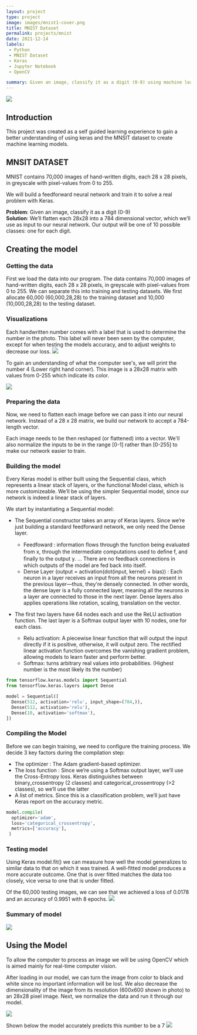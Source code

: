 ```yaml
---
layout: project
type: project
image: images/mnist1-cover.png
title: MNIST Dataset
permalink: projects/mnist
date: 2021-12-14
labels:
 - Python
 - MNIST Dataset
 - Keras
 - Jupyter Notebook
 - OpenCV

summary: Given an image, classify it as a digit (0-9) using machine learning and vision models 
---
```


<img class="ui large centered image" src="../images/mnistop.png">


## Introduction
This project was created as a self guided learning experience to gain a better understanding of using keras and the MNSIT dataset to create machine learning models. 

## MNSIT DATASET
MNIST contains 70,000 images of hand-written digits, each 28 x 28 pixels, in greyscale with pixel-values from 0 to 255.

We will build a feedforward neural network and train it to solve a real problem with Keras.

**Problem**: Given an image, classify it as a digit (0-9)  
**Solution**: We’ll flatten each 28x28 into a 784 dimensional vector, which we’ll use as input to our neural network. Our output will be one of 10 possible classes: one for each digit.

## Creating the model

### Getting the data
First we load the data into our program. The data contains 70,000 images of hand-written digits, each 28 x 28 pixels, in greyscale with pixel-values from 0 to 255. We can separate this into training and testing datasets. We first allocate 60,000 (60,000,28,28) to the training dataset and 10,000 (10,000,28,28) to the testing dataset. 

### Visualizations
Each handwritten number comes with a label that is used to determine the number in the photo. This label will never been seen by the computer, except for when testing the models accuracy, and to adjust weights to decrease our loss.
<img class="ui large centered image" src="../images/mnist1.png">

To gain an understanding of what the computer see's, we will print the number 4 (Lower right hand corner). This image is a 28x28 matrix with values from 0-255 which indicate its color. 

<img class="ui large centered image" src="../images/mnist2.png">


### Preparing the data

Now, we need to flatten each image before we can pass it into our neural network. Instead of a 28 x 28 matrix, we build our network to accept a 784-length vector.

Each image needs to be then reshaped (or flattened) into a vector. We'll also normalize the inputs to be in the range [0-1] rather than [0-255] to make our network easier to train.

### Building the model
Every Keras model is either built using the Sequential class, which represents a linear stack of layers, or the functional Model class, which is more customizeable. We’ll be using the simpler Sequential model, since our network is indeed a linear stack of layers.

We start by instantiating a Sequential model:  

-   The Sequential constructor takes an array of Keras layers. Since we’re just building a standard feedforward network, we only need the Dense layer.
    
    -   Feedfoward : information ﬂows through the function being evaluated from x, through the intermediate computations used to deﬁne f, and ﬁnally to the output y. ... There are no feedback connections in which outputs of the model are fed back into itself.
    -   Dense Layer (output = activation(dot(input, kernel) + bias)) : Each neuron in a layer receives an input from all the neurons present in the previous layer—thus, they're densely connected. In other words, the dense layer is a fully connected layer, meaning all the neurons in a layer are connected to those in the next layer. Dense layers also applies operations like rotation, scaling, translation on the vector.
-   The first two layers have 64 nodes each and use the ReLU activation function. The last layer is a Softmax output layer with 10 nodes, one for each class.
    
    -   Relu activation: A piecewise linear function that will output the input directly if it is positive, otherwise, it will output zero. The rectified linear activation function overcomes the vanishing gradient problem, allowing models to learn faster and perform better.
    -   Softmax: turns arbitrary real values into probabilities. (Highest number is the most likely its the number)
```python
from tensorflow.keras.models import Sequential
from tensorflow.keras.layers import Dense

model = Sequential([
  Dense(512, activation='relu', input_shape=(784,)),
  Dense(512, activation='relu'),
  Dense(10, activation='softmax'),
])
```

### Compiling the Model

Before we can begin training, we need to configure the training process. We decide 3 key factors during the compilation step:

-   The optimizer : The Adam gradient-based optimizer.
-   The loss function : Since we’re using a Softmax output layer, we’ll use the Cross-Entropy loss. Keras distinguishes between binary_crossentropy (2 classes) and categorical_crossentropy (>2 classes), so we’ll use the latter
-   A list of metrics. Since this is a classification problem, we’ll just have Keras report on the accuracy metric.

```python
model.compile(
  optimizer='adam',
  loss='categorical_crossentropy',
  metrics=['accuracy'],
 )
 ```
 
### Testing model
Using Keras model.fit() we can measure how well the model generalizes to similar data to that on which it was trained. A well-fitted model produces a more accurate outcome. One that is over fitted matches the data too closely, vice versa to one that is under fitted. 

Of the 60,000 testing images, we can see that we achieved a loss of 0.0178 and an accuracy of 0.9951 with 8 epochs. 
<img class="ui large centered image" src="../images/mnist6.png">

### Summary of model
<img class="ui large centered image" src="../images/mnist3.png">

## Using the Model
To allow the computer to process an image we will be using OpenCV which is aimed mainly for real-time computer vision. 

After loading in our model, we can turn the image from color to black and white since no important information will be lost. We also decrease the dimensionality of the image from its resolution (600x600 shown in photo) to an 28x28 pixel image. Next, we normalize the data and run it through our model. 

<img class="ui large centered image" src="../images/mnist5.png">


Shown below the model accurately predicts this number to be a 7
<img class="ui large centered image" src="../images/mnist4.png">


